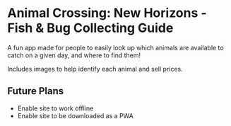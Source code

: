 # Animal Crossing: New Horizons - Fish & Bug Collecting Guide

A fun app made for people to easily look up which animals are available to catch on a given day, and where to find them!

Includes images to help identify each animal and sell prices.

## Future Plans
- Enable site to work offline
- Enable site to be downloaded as a PWA